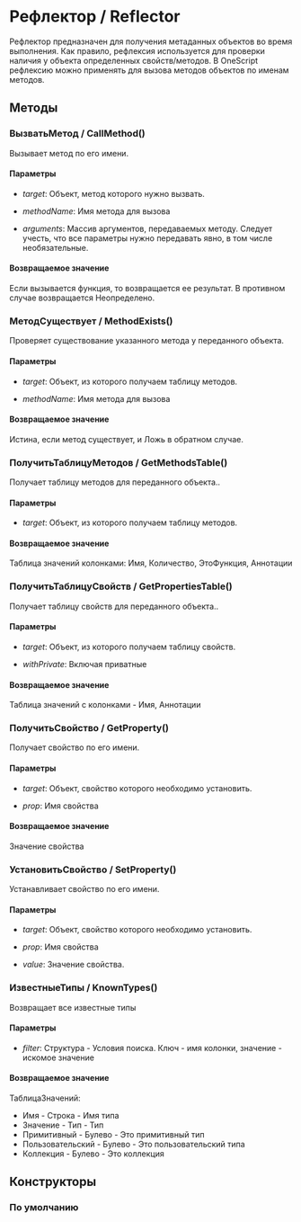 
# Рефлектор / Reflector

    
    
Рефлектор предназначен для получения метаданных объектов во время выполнения.
Как правило, рефлексия используется для проверки наличия у объекта определенных свойств/методов.
В OneScript рефлексию можно применять для вызова методов объектов по именам методов.


  
  
## Методы
    
### ВызватьМетод / CallMethod()
    
    
    
Вызывает метод по его имени.


  
  
#### Параметры

* *target*: Объект, метод которого нужно вызвать.

* *methodName*: Имя метода для вызова

* *arguments*: Массив аргументов, передаваемых методу. Следует учесть, что все параметры нужно передавать явно, в том числе необязательные.

#### Возвращаемое значение

Если вызывается функция, то возвращается ее результат. В противном случае возвращается Неопределено.

  
### МетодСуществует / MethodExists()
    
    
    
Проверяет существование указанного метода у переданного объекта.


  
  
#### Параметры

* *target*: Объект, из которого получаем таблицу методов.

* *methodName*: Имя метода для вызова

#### Возвращаемое значение

Истина, если метод существует, и Ложь в обратном случае.

  
### ПолучитьТаблицуМетодов / GetMethodsTable()
    
    
    
Получает таблицу методов для переданного объекта..


  
  
#### Параметры

* *target*: Объект, из которого получаем таблицу методов.

#### Возвращаемое значение

Таблица значений колонками: Имя, Количество, ЭтоФункция, Аннотации

  
### ПолучитьТаблицуСвойств / GetPropertiesTable()
    
    
    
Получает таблицу свойств для переданного объекта..


  
  
#### Параметры

* *target*: Объект, из которого получаем таблицу свойств.

* *withPrivate*: Включая приватные

#### Возвращаемое значение

Таблица значений с колонками - Имя, Аннотации

  
### ПолучитьСвойство / GetProperty()
    
    
    
Получает свойство по его имени.


  
  
#### Параметры

* *target*: Объект, свойство которого необходимо установить.

* *prop*: Имя свойства

#### Возвращаемое значение

Значение свойства

  
### УстановитьСвойство / SetProperty()
    
    
    
Устанавливает свойство по его имени.


  
  
#### Параметры

* *target*: Объект, свойство которого необходимо установить.

* *prop*: Имя свойства

* *value*: Значение свойства.

### ИзвестныеТипы / KnownTypes()
    
    
    
Возвращает все известные типы


  
  
#### Параметры

* *filter*: Структура - Условия поиска. Ключ - имя колонки, значение - искомое значение

#### Возвращаемое значение

ТаблицаЗначений:
* Имя - Строка - Имя типа
* Значение - Тип - Тип
* Примитивный - Булево - Это примитивный тип
* Пользовательский - Булево - Это пользовательский типа
* Коллекция - Булево - Это коллекция


  
## Конструкторы

  
### По умолчанию